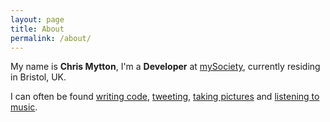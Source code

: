 ```yaml
---
layout: page
title: About
permalink: /about/
---
```


My name is **Chris Mytton**, I'm a **Developer** at [mySociety](http://www.mysociety.org/), currently residing in Bristol, UK.

I can often be found [writing code](https://github.com/chrismytton), [tweeting](https://twitter.com/chrismytton), [taking pictures](http://instagram.com/chrismytton) and [listening to music](https://last.fm/user/mytton).
